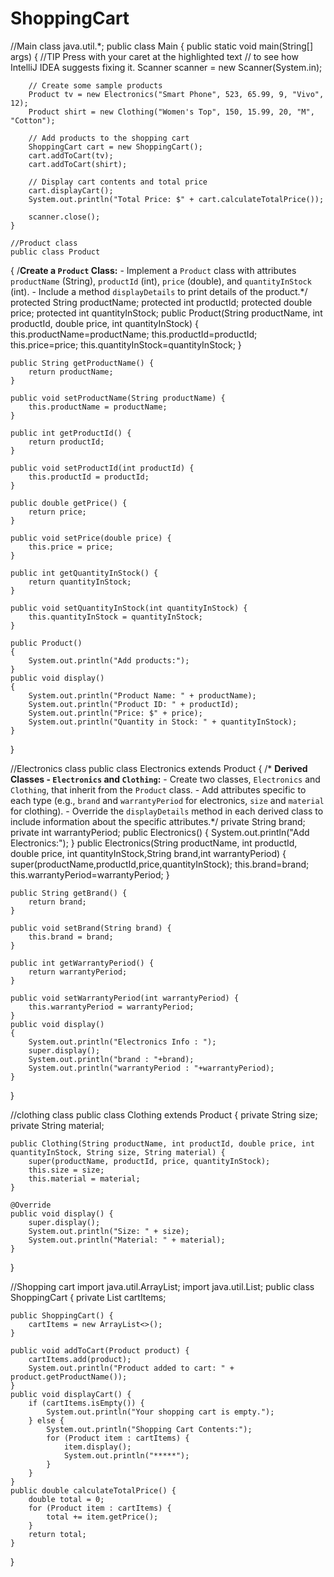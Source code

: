 # ShoppingCart
//Main class
java.util.*;
public class Main {
    public static void main(String[] args) {
        //TIP Press <shortcut actionId="ShowIntentionActions"/> with your caret at the highlighted text
        // to see how IntelliJ IDEA suggests fixing it.
        Scanner scanner = new Scanner(System.in);

        // Create some sample products
        Product tv = new Electronics("Smart Phone", 523, 65.99, 9, "Vivo", 12);
        Product shirt = new Clothing("Women's Top", 150, 15.99, 20, "M", "Cotton");

        // Add products to the shopping cart
        ShoppingCart cart = new ShoppingCart();
        cart.addToCart(tv);
        cart.addToCart(shirt);

        // Display cart contents and total price
        cart.displayCart();
        System.out.println("Total Price: $" + cart.calculateTotalPrice());

        scanner.close();
    }

    //Product class
    public class Product
{
    /**Create a `Product` Class:**
        - Implement a `Product` class with attributes `productName` (String), `productId` (int), `price` (double), and `quantityInStock` (int).
        - Include a method `displayDetails` to print details of the product.*/
    protected String productName;
    protected int productId;
    protected double price;
    protected int quantityInStock;
    public  Product(String productName, int productId, double price, int quantityInStock)
    {
        this.productName=productName;
        this.productId=productId;
        this.price=price;
        this.quantityInStock=quantityInStock;
    }

    public String getProductName() {
        return productName;
    }

    public void setProductName(String productName) {
        this.productName = productName;
    }

    public int getProductId() {
        return productId;
    }

    public void setProductId(int productId) {
        this.productId = productId;
    }

    public double getPrice() {
        return price;
    }

    public void setPrice(double price) {
        this.price = price;
    }

    public int getQuantityInStock() {
        return quantityInStock;
    }

    public void setQuantityInStock(int quantityInStock) {
        this.quantityInStock = quantityInStock;
    }

    public Product()
    {
        System.out.println("Add products:");
    }
    public void display()
    {
        System.out.println("Product Name: " + productName);
        System.out.println("Product ID: " + productId);
        System.out.println("Price: $" + price);
        System.out.println("Quantity in Stock: " + quantityInStock);
    }
}

//Electronics class
public class Electronics extends Product
{
    /* **Derived Classes - `Electronics` and `Clothing`:**
        - Create two classes, `Electronics` and `Clothing`, that inherit from the `Product` class.
        - Add attributes specific to each type (e.g., `brand` and `warrantyPeriod` for electronics, `size` and `material` for clothing).
        - Override the `displayDetails` method in each derived class to include information about the specific attributes.*/
    private String brand;
    private int warrantyPeriod;
    public Electronics()
    {
        System.out.println("Add Electronics:");
    }
    public Electronics(String productName, int productId, double price, int quantityInStock,String brand,int warrantyPeriod)
    {
        super(productName,productId,price,quantityInStock);
        this.brand=brand;
        this.warrantyPeriod=warrantyPeriod;
    }

    public String getBrand() {
        return brand;
    }

    public void setBrand(String brand) {
        this.brand = brand;
    }

    public int getWarrantyPeriod() {
        return warrantyPeriod;
    }

    public void setWarrantyPeriod(int warrantyPeriod) {
        this.warrantyPeriod = warrantyPeriod;
    }
    public void display()
    {
        System.out.println("Electronics Info : ");
        super.display();
        System.out.println("brand : "+brand);
        System.out.println("warrantyPeriod : "+warrantyPeriod);
    }
}

//clothing class
public class Clothing extends Product
{
    private String size;
    private String material;

    public Clothing(String productName, int productId, double price, int quantityInStock, String size, String material) {
        super(productName, productId, price, quantityInStock);
        this.size = size;
        this.material = material;
    }

    @Override
    public void display() {
        super.display();
        System.out.println("Size: " + size);
        System.out.println("Material: " + material);
    }
}

//Shopping cart
import java.util.ArrayList;
import java.util.List;
public class ShoppingCart
{
    private List<Product> cartItems;

    public ShoppingCart() {
        cartItems = new ArrayList<>();
    }

    public void addToCart(Product product) {
        cartItems.add(product);
        System.out.println("Product added to cart: " + product.getProductName());
    }
    public void displayCart() {
        if (cartItems.isEmpty()) {
            System.out.println("Your shopping cart is empty.");
        } else {
            System.out.println("Shopping Cart Contents:");
            for (Product item : cartItems) {
                item.display();
                System.out.println("*****");
            }
        }
    }
    public double calculateTotalPrice() {
        double total = 0;
        for (Product item : cartItems) {
            total += item.getPrice();
        }
        return total;
    }
}

